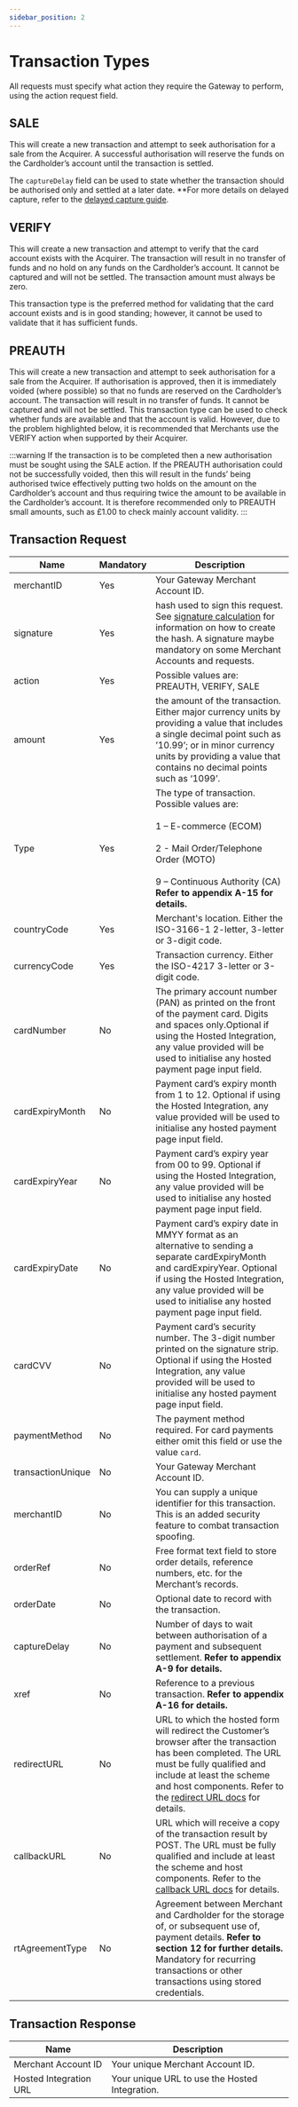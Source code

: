 ```yaml
---
sidebar_position: 2
---
```


# Transaction Types

All requests must specify what action they require the Gateway to perform, using the action request field. 

## SALE

This will create a new transaction and attempt to seek authorisation for a sale from the Acquirer. A successful authorisation will reserve the funds on the Cardholder’s account until the transaction is settled.

The `captureDelay` field can be used to state whether the transaction should be authorised only and settled at a later date. **For more details on delayed capture, refer to the [delayed capture guide](annexes#captureDelay).

## VERIFY 
This will create a new transaction and attempt to verify that the card account exists with the Acquirer. The transaction will result in no transfer of funds and no hold on any funds on the Cardholder’s account. It cannot be captured and will not be settled. The transaction amount must always be zero.

This transaction type is the preferred method for validating that the card account exists and is in good standing; however, it cannot be used to validate that it has sufficient funds.

## PREAUTH
This will create a new transaction and attempt to seek authorisation for a sale from the Acquirer. If authorisation is approved, then it is immediately voided (where possible) so that no funds are reserved on the Cardholder’s account. The transaction will result in no transfer of funds. It cannot be captured and will not be settled.
This transaction type can be used to check whether funds are available and that the account is valid. However, due to the problem highlighted below, it is recommended that Merchants use the VERIFY action when supported by their Acquirer.

:::warning
If the transaction is to be completed then a new authorisation must be sought using the SALE action. If the PREAUTH authorisation could not be successfully voided, then this will result in the funds’ being authorised twice effectively putting two holds on the amount on the Cardholder’s account and thus requiring twice the amount to be available in the Cardholder’s account. It is therefore recommended only to PREAUTH small amounts, such as £1.00 to check mainly account validity.
:::

## Transaction Request 

| Name      | Mandatory | Description |
| ----------- | ----------- | ----------- |
| merchantID | <span class="badge badge--primary">Yes</span> | Your Gateway Merchant Account ID. |
| signature | <span class="badge badge--primary">Yes</span> | hash used to sign this request. See [signature calculation](annexes#signatureCalculation) for information on how to create the hash. A signature maybe mandatory on some Merchant Accounts and requests.|
| action | <span class="badge badge--primary">Yes</span> | Possible values are: PREAUTH, VERIFY, SALE|
| amount  | <span class="badge badge--primary">Yes</span> | the amount of the transaction. Either major currency units by providing a value that includes a single decimal point such as ’10.99’; or in minor currency units by providing a value that contains no decimal points such as ‘1099’. |
| Type  | <span class="badge badge--primary">Yes</span> | The type of transaction. Possible values are: <br></br> 1 – E-commerce (ECOM)<br></br> 2 - Mail Order/Telephone Order (MOTO) <br></br> 9 – Continuous Authority (CA) **Refer to appendix A-15 for details.**|
| countryCode | <span class="badge badge--primary">Yes</span> | Merchant's location. Either the ISO-3166-1 2-letter, 3-letter or 3-digit code. |
| currencyCode | <span class="badge badge--primary">Yes</span> | Transaction currency. Either the ISO-4217 3-letter or 3-digit code. |
| cardNumber | No | The primary account number (PAN) as printed on the front of the payment card. Digits and spaces only.Optional if using the Hosted Integration, any value provided will be used to initialise any hosted payment page input field. |
| cardExpiryMonth | No | Payment card’s expiry month from 1 to 12. Optional if using the Hosted Integration, any value provided will be used to initialise any hosted payment page input field. |
| cardExpiryYear | No | Payment card’s expiry year from 00 to 99. Optional if using the Hosted Integration, any value provided will be used to initialise any hosted payment page input field. |
| cardExpiryDate | No | Payment card’s expiry date in MMYY format as an alternative to sending a separate cardExpiryMonth and cardExpiryYear. Optional if using the Hosted Integration, any value provided will be used to initialise any hosted payment page input field. |
| cardCVV | No | Payment card’s security number. The 3-digit number printed on the signature strip. Optional if using the Hosted Integration, any value provided will be used to initialise any hosted payment page input field. |
| paymentMethod | No | The payment method required. For card payments either omit this field or use the value `card`. |
| transactionUnique | No | Your Gateway Merchant Account ID. |
| merchantID | No | You can supply a unique identifier for this transaction. This is an added security feature to combat transaction spoofing. |
| orderRef | No | Free format text field to store order details, reference numbers, etc. for the Merchant’s records. |
| orderDate | No | Optional date to record with the transaction. |
| captureDelay | No | Number of days to wait between authorisation of a payment and subsequent settlement. **Refer to appendix A-9 for details.** |
| xref | No | Reference to a previous transaction. **Refer to appendix A-16 for details.** |
| redirectURL | No | URL to which the hosted form will redirect the Customer’s browser after the transaction has been completed. The URL must be fully qualified and include at least the scheme and host components. Refer to the [redirect URL docs](overview#redirectUrl) for details. |
| callbackURL | No | URL which will receive a copy of the transaction result by POST. The URL must be fully qualified and include at least the scheme and host components. Refer to the [callback URL docs](overview#callbackUrl) for details. |
| rtAgreementType | No | Agreement between Merchant and Cardholder for the storage of, or subsequent use of, payment details. **Refer to section 12 for further details.** Mandatory for recurring transactions or other transactions using stored credentials.|



## Transaction Response 

| Name      | Description |
| ----------- | ----------- |
| Merchant Account ID | Your unique Merchant Account ID. |
| Hosted Integration URL | Your unique URL to use the Hosted Integration. |